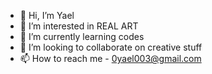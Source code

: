 - 👋 Hi, I’m Yael
- 👀 I’m interested in REAL ART
- 🌱 I’m currently learning codes
- 💞️ I’m looking to collaborate on creative stuff
- 📫 How to reach me - 0yael003@gmail.com

<!---
pinkskull999/pinkskull999 is a ✨ special ✨ repository because its `README.md` (this file) appears on your GitHub profile.
You can click the Preview link to take a look at your changes.
--->
